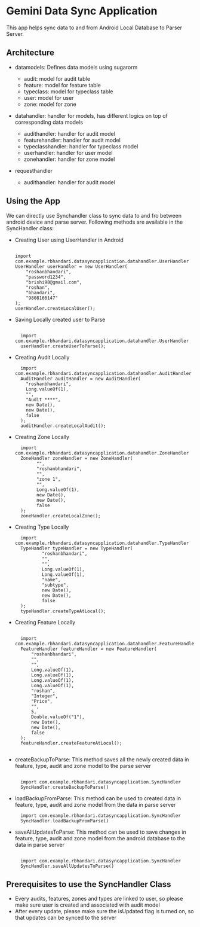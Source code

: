 # Gemini Data Sync Application #

This app helps sync data to and from Android Local Database to Parser Server.

## Architecture ##
- datamodels: Defines data models using sugarorm
  - audit: model for audit table
  - feature: model for feature table
  - typeclass: model for typeclass table
  - user: model for user
  - zone: model for zone

 - datahandler: handler for models, has different logics on top of corresponding data models
   - audithandler: handler for audit model
   - featurehandler: handler for audit model
   - typeclasshandler: handler for typeclass model
   - userhandler: handler for user model
   - zonehandler: handler for zone model

- requesthandler
   - audithandler: handler for audit model

## Using the App ##

We can directly use Synchandler class to sync data to and fro between android device and parse server.
Following methods are available in the SyncHandler class:

- Creating User using UserHandler in Android

  ``` 

  import com.example.rbhandari.datasyncapplication.datahandler.UserHandler
  UserHandler userHandler = new UserHandler(
      "roshanbhandari",
      "password1234",
      "brishi98@gmail.com",
      "roshan",
      "bhandari",
      "9808166147"
  );
  userHandler.createLocalUser();

  ```
 
- Saving Locally created user to Parse

  ``` 

    import com.example.rbhandari.datasyncapplication.datahandler.UserHandler
    userHandler.createUserToParse();

  ``` 

- Creating Audit Locally
 
  ``` 
    import com.example.rbhandari.datasyncapplication.datahandler.AuditHandler
    AuditHandler auditHandler = new AuditHandler(
      "roshanbhandari",
      Long.valueOf(1),
      "",
      "Audit ****",
      new Date(),
      new Date(),
      false
    );
    auditHandler.createLocalAudit();

  ```
  
- Creating Zone Locally
  
  ``` 
    import com.example.rbhandari.datasyncapplication.datahandler.ZoneHandler
    ZoneHandler zoneHandler = new ZoneHandler(
          "",
          "roshanbhandari",
          "",
          "zone 1",
          "",
          Long.valueOf(1),
          new Date(),
          new Date(),
          false
    );
    zoneHandler.createLocalZone();

  ```
 
- Creating Type Locally
  
  ``` 
    import com.example.rbhandari.datasyncapplication.datahandler.TypeHandler
    TypeHandler typeHandler = new TypeHandler(
            "roshanbhandari",
            "",
            "",
            Long.valueOf(1),
            Long.valueOf(1),
            "name",
            "subtype",
            new Date(),
            new Date(),
            false
    );
    typeHandler.createTypeAtLocal();

  ```
 
- Creating Feature Locally
  
  ```
  
    import com.example.rbhandari.datasyncapplication.datahandler.FeatureHandler
    FeatureHandler featureHandler = new FeatureHandler(
        "roshanbhandari",
        "",
        "",
        Long.valueOf(1),
        Long.valueOf(1),
        Long.valueOf(1),
        Long.valueOf(1),
        "roshan",
        "Integer",
        "Price",
        "",
        5,
        Double.valueOf("1"),
        new Date(),
        new Date(),
        false
    );
    featureHandler.createFeatureAtLocal();
    
  ```
 
- createBackupToParse: This method saves all the newly created data in feature, type, audit and zone model to the parse server

  ``` 

    import com.example.rbhandari.datasyncapplication.SyncHandler
    SyncHandler.createBackupToParse() 

  ``` 

- loadBackupFromParse: This method can be used to created data in feature, type, audit and zone model from the data in parse server

  ``` 
    import com.example.rbhandari.datasyncapplication.SyncHandler
    SyncHandler.loadBackupFromParse() 

  ```


- saveAllUpdatesToParse: This method can be used to save changes in feature, type, audit and zone model from the android database to the data in parse server

  ``` 

    import com.example.rbhandari.datasyncapplication.SyncHandler
    SyncHandler.saveAllUpdatesToParse() 

  ```

## Prerequisites to use the SyncHandler Class ##
- Every audits, features, zones and types are linked to user, so please make sure user is created and associated with audit model
- After every update, please make sure the isUpdated flag is turned on, so that updates can be synced to the server
